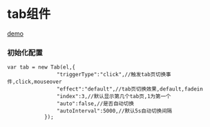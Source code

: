 # tab组件

[demo](https://zofiamiao.github.io/Tab/tab.html)

### 初始化配置
```
var tab = new Tab(el,{
                "triggerType":"click",//触发tab页切换事件,click,mouseover
                "effect":"default",//tab页切换效果,default,fadein
                "index":3,//默认显示第几个tab页,1为第一个
                "auto":false,//是否自动切换
                "autoInterval":5000,//默认5s自动切换间隔
            });
```